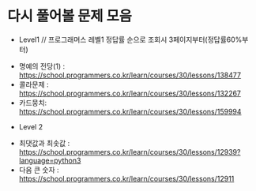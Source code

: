 # 다시 풀어볼 문제 모음

* Level1    // 프로그래머스 레벨1 정답률 순으로 조회시 3페이지부터(정답률60%부터)
- 명예의 전당(1) : https://school.programmers.co.kr/learn/courses/30/lessons/138477
- 콜라문제 : https://school.programmers.co.kr/learn/courses/30/lessons/132267
- 카드뭉치: 
https://school.programmers.co.kr/learn/courses/30/lessons/159994




* Level 2
- 최댓값과 최솟값 : https://school.programmers.co.kr/learn/courses/30/lessons/12939?language=python3
- 다음 큰 숫자 : https://school.programmers.co.kr/learn/courses/30/lessons/12911

